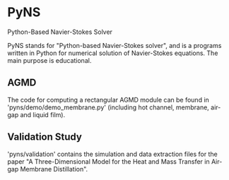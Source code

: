 # PyNS
Python-Based Navier-Stokes Solver

PyNS stands for "Python-based Navier-Stokes solver", and is a programs written in Python for numerical solution of Navier-Stokes equations.  The main purpose is educational.

## AGMD
The code for computing a rectangular AGMD module can be found in 'pyns/demo/demo_membrane.py' (including hot channel, membrane, air-gap and liquid film).

## Validation Study
'pyns/validation' contains the simulation and data extraction files for the paper "A Three-Dimensional Model for the Heat and Mass Transfer in Air-gap Membrane Distillation".
